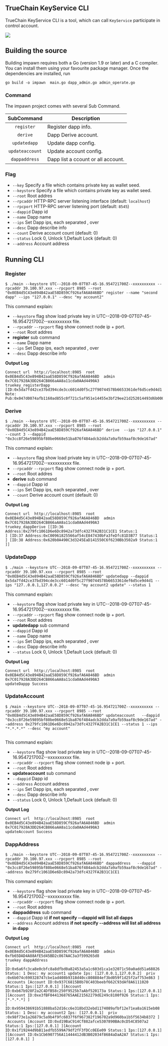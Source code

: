 ## TrueChain KeyService CLI

TrueChain KeyService CLI is a tool, which can call `KeyService` participate in control account.

<a href="https://github.com/truechain/truechain-engineering-code/blob/master/COPYING"><img src="https://img.shields.io/badge/license-GPL%20%20truechain-lightgrey.svg"></a>

## Building the source


Building impawn requires both a Go (version 1.9 or later) and a C compiler.
You can install them using your favourite package manager.
Once the dependencies are installed, run

    go build -o impawn  main.go dapp_admin.go admin_operate.go


### Command

The impawn project comes with several Sub Command.

|    SubCommand    | Description                                                                                                                                                                                                                                                                                                                                                                                                                                                                                                                                          |
| :-----------: | ---------------------------------------------------------------------------------------------------------------------------------------------------------------------------------------------------------------------------------------------------------------------------------------------------------------------------------------------------------------------------------------------------------------------------------------------------------------------------------------------------------------------------------------------------- |
|  `register`   | Register dapp info.          |
|   `derive`    | Dapp Derive account. |
|  `updatedapp`   | Update dapp config.                                             |
|  `updateaccount`     | Update account config.                  |
| `dappaddress` | Dapp list a ccount or all account.              |
### Flag
  * `--key` Specify a file which contains private key as wallet seed. 
  * `--keystore` Specify a file which contains private key as wallet seed. 
  * `--root`       Root addres
  * `--rpcaddr` HTTP-RPC server listening interface (default: `localhost`)
  * `--rpcport` HTTP-RPC server listening port (default: `8545`)
  * `--dappid`    Dapp id
  * `--name`      Dapp name
  * `--ips`       Set Dapp ips, each separated , over
  * `--desc`      Dapp describe info
  * `--count`     Derive account count (default: 0)
  * `--status`    Lock 0, Unlock 1,Default Lock (default: 0)
  * `--address`   Account address
  
## Running CLI

### Register

```
$ ./main --keystore UTC--2018-09-07T07-45-16.954721700Z--xxxxxxxxxx --rpcaddr 39.100.97.xxx --rpcport 8985 --root "0x0EB4d5C43e894B42aaE58D859Cf926afA6A846BD" register --name "second dapp" --ips "127.0.0.1" --desc "my account2"

```

This command explain:
 * `--keystore` flag show load private key in UTC--2018-09-07T07-45-16.954721700Z--xxxxxxxxxx file.
 * `--rpcaddr` `--rpcport` flag show connect node ip + port.
 * `--root`       Root addres
 * **register**    sub command
 * `--name`      Dapp name
 * `--ips`       Set Dapp ips, each separated , over
 * `--desc`      Dapp describe info
  
**Output Log**
```shell
Connect url  http://localhost:8985  root  0x0EB4d5C43e894B42aaE58D859Cf926afA6A846BD  admin  0x7C017928A3DD264CB866aAA8a11cda0AAd4490A3
truekey_registerDapp [ID:0x5da7fd42ce37bd394cde3cc6014d0f5c27f90744578b6653361def6d5ce9d4d1 Note: Pub:0x047d0074afb1160ad855c0f721c5af951e14455e3bf29ee21d252014493d6b000825dc91890e5597bfe21f56d56e583a8fbb7c3b55f1937da28af7425408b9c11c]
```

### Derive

```
$ ./main --keystore UTC--2018-09-07T07-45-16.954721700Z--xxxxxxxxxx --rpcaddr 39.100.97.xxx --rpcport 8985 --root "0x0EB4d5C43e894B42aaE58D859Cf926afA6A846BD" derive  --ips "127.0.0.1"  --count 3 --dappid "0x3cc8f26e59895bf80be0668e51ba876f484adcb2dda7a9afb59aaf8c9de167ad"

```

This command explain:
 * `--keystore` flag show load private key in UTC--2018-09-07T07-45-16.954721700Z--xxxxxxxxxx file.
 * `--rpcaddr` `--rpcport` flag show connect node ip + port.
  * `--root`       Root addres
  * **derive**    sub command
  * `--dappid`    Dapp id
  * `--ips`       Set Dapp ips, each separated , over
  * `--count`     Derive account count (default: 0)

**Output Log**
```shell
Connect url  http://localhost:8985  root  0x0EB4d5C43e894B42aaE58D859Cf926afA6A846BD  admin  0x7C017928A3DD264CB866aAA8a11cda0AAd4490A3
truekey_dappDerive [[ID:36 Address:0x279fc1061D6e6Dc8942a73dfc4327FA2B31C1CE1 Status:1 
] [ID:37 Address:0xC00961825566af54cE847430bFa3feDfc81D3B77 Status:1 
] [ID:38 Address:0x620b0A490C3d3245EaD141550C6f6230Bb3502a9 Status:1 
]]
```

### UpdateDapp

```
$ ./main --keystore UTC--2018-09-07T07-45-16.954721700Z--xxxxxxxxxx --rpcaddr 39.100.97.xxx --rpcport 8985 --root "0x0EB4d5C43e894B42aaE58D859Cf926afA6A846BD" updatedapp --dappid 0x5da7fd42ce37bd394cde3cc6014d0f5c27f90744578b6653361def6d5ce9d4d1 --ips "127..0.0.1,127.0.0.2" --desc "my account2 update" --status 1

```

This command explain:
 * `--keystore` flag show load private key in UTC--2018-09-07T07-45-16.954721700Z--xxxxxxxxxx file.
 * `--rpcaddr` `--rpcport` flag show connect node ip + port.
 * `--root`       Root addres
 * **updatedapp**    sub command
 * `--dappid`    Dapp id
 * `--name`      Dapp name
 * `--ips`       Set Dapp ips, each separated , over
 * `--desc`      Dapp describe info
 * `--status`    Lock 0, Unlock 1,Default Lock (default: 0)

  
**Output Log**
```shell
Connect url  http://localhost:8985  root  0x0EB4d5C43e894B42aaE58D859Cf926afA6A846BD  admin  0x7C017928A3DD264CB866aAA8a11cda0AAd4490A3
updateDappp Success
```

### UpdateAccount

```
$ /main --keystore UTC--2018-09-07T07-45-16.954721700Z--xxxxxxxxxx --rpcaddr 39.100.97.xxx --rpcport 8985 --root "0x0EB4d5C43e894B42aaE58D859Cf926afA6A846BD" updateaccount   --dappid "0x3cc8f26e59895bf80be0668e51ba876f484adcb2dda7a9afb59aaf8c9de167ad" --address 0x279fc1061D6e6Dc8942a73dfc4327FA2B31C1CE1 --status 1 --ips "*.*.*.*" --desc "my account"


```

This command explain:
 * `--keystore` flag show load private key in UTC--2018-09-07T07-45-16.954721700Z--xxxxxxxxxx file.
 * `--rpcaddr` `--rpcport` flag show connect node ip + port.
  * `--root`       Root addres
  * **updateaccount**    sub command
  * `--dappid`    Dapp id
  * `--address`   Account address
  * `--ips`       Set Dapp ips, each separated , over
  * `--desc`      Dapp describe info
  * `--status`    Lock 0, Unlock 1,Default Lock (default: 0)

**Output Log**
```shell
Connect url  http://localhost:8985  root  0x0EB4d5C43e894B42aaE58D859Cf926afA6A846BD  admin  0x7C017928A3DD264CB866aAA8a11cda0AAd4490A3
updateAccount Success
```

### DappAddress

```
$ ./main --keystore UTC--2018-09-07T07-45-16.954721700Z--xxxxxxxxxx --rpcaddr 39.100.97.xxx --rpcport 8985 --root "0x0EB4d5C43e894B42aaE58D859Cf926afA6A846BD" dappaddress   --dappid "0x3cc8f26e59895bf80be0668e51ba876f484adcb2dda7a9afb59aaf8c9de167ad" --address 0x279fc1061D6e6Dc8942a73dfc4327FA2B31C1CE1

```

This command explain:
 * `--keystore` flag show load private key in UTC--2018-09-07T07-45-16.954721700Z--xxxxxxxxxx file.
 * `--rpcaddr` `--rpcport` flag show connect node ip + port.
  * `--root`       Root addres
  * **dappaddress**    sub command
  * `--dappid`    Dapp id **if not specify --dappid will list all dapps**
  * `--address`   Account address **if not specify --address will list all address in dapp**

**Output Log**
```shell
Connect url  http://localhost:8985  root  0x0EB4d5C43e894B42aaE58D859Cf926afA6A846BD  admin  0xfb65DAD4A88AfE5d45BD2c867AAC3a3f599265d8
truekey dappAddress
[ ID:0x6a6fc3ca8e0cbfc8a8dfbd0a82453a5a1c603d1ca1e32071c50a0add51a68826 Status: 1 Desc: my account1 update Ips: [127.0.0.1,127.0.0.2]  priv :0x6b074c690328747cbe1ad408b9318d40cc808884ef3bd059f1d25f2af753e863 ]
 Accounts [Account ID:0x937C6815B0b78C403beebf662C93dAf8A6111020 Status:1 Ips:[127.0.0.1] ][Account ID:0xb67b928F2a2C4DfB58c250f9525b7aAbf520173a Status:1 Ips:[127.0.0.1] ][Account ID:0xe3fBF0441368765AAE21562279dE249c8100f926 Status:1 Ips:[*.*.*.*] ]
[ ID:0x959438691b51888ba52d16cc6e318bd32ebd1174089afbf12e71ea8a1615eb08 Status: 1 Desc: my account2 Ips: [127.0.0.1]  priv :0x98f73e1a26879c5a9b4f9fc6037f6f967382f196702a9d960ba1b5f5634b8372 ]
 Accounts [Account ID:0xd19BaC914Cf882afce5307890BAc0cD54C8507a2 Status:1 Ips:[127.0.0.1] ][Account ID:0x1f19244d9bB11edfb5599A79df2fF3fDCc0EEe09 Status:1 Ips:[127.0.0.1] ][Account ID:0x1Cb6907756A11444412dB3B02034f8684aDaA2A7 Status:1 Ips:[127.0.0.1] ]
```